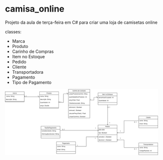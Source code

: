# camisa_online
Projeto da aula de terça-feira em C# para criar uma loja de camisetas online

classes:
 - Marca
 - Produto
 - Carinho de Compras
 - Item no Estoque  
 - Pedido
 - Cliente
 - Transportadora
 - Pagamento
 - Tipo de Pagamento

<a href="https://github.com/Aramischangchain/camisa_online">
 <img src="imagem drawio/drawio_camisa.drawio.png" alt="diagrama de classes" width="1500" heigh="1500">
 </a>
